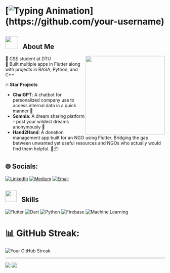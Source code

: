 # [![Typing Animation](https://readme-typing-svg.herokuapp.com?font=Fira+Code&size=32&duration=3000&pause=1000&color=00F7FF&center=false&vCenter=false&width=500&lines=Hey+there,+I'm+Anant.)](https://github.com/your-username)

<div align="center">
<!--   <img height="320" src="https://media.giphy.com/media/3o7TKUMaYwRa1aC1sY/giphy.gif" /> -->
</div>

## <img src="https://media.giphy.com/media/du3J3cXyzhj75IOgvA/giphy.gif" width="40px">&nbsp;&nbsp; About Me
<img align="right" src="https://media.giphy.com/media/qgQUggAC3Pfv687qPC/giphy.gif" width="250px">

💼 CSE student at DTU  
📱 Built multiple apps in Flutter along with projects in RASA, Python, and C++  

🔥 **Star Projects**  

- **ChaiGPT**: A chatbot for personalized company use to access internal data in a quick manner 🎯  
- **Somnia**: A dream sharing platform - post your wildest dreams anonymously 💭  
- **Hand2Hand**: A donation management app built for an NGO using Flutter. Bridging the gap between unwanted yet useful resources and NGOs who actually would find them helpful. 🤝📦  

## 🌐 Socials:
[![LinkedIn](https://img.shields.io/badge/LinkedIn-%230077B5.svg?logo=linkedin&logoColor=white)]([https://linkedin.com/in/your-linkedin](https://www.linkedin.com/in/anant-singhal-linkdn/)) 
[![Medium](https://img.shields.io/badge/Medium-12100E?style=flat&logo=medium&logoColor=white)]([https://medium.com/@your-medium](https://medium.com/@anantsinghal807)) 
[![Email](https://img.shields.io/badge/Email-D14836?style=flat&logo=gmail&logoColor=white)](mailto:anantsinghal444@gmail.com)

## <img src = "https://github-production-user-asset-6210df.s3.amazonaws.com/73993775/285126925-0b3a8bfe-ddfb-4c7f-93db-3517b0b6fe69.gif" width = 36px>&nbsp;&nbsp; Skills
![Flutter](https://img.shields.io/badge/Flutter-%2302569B.svg?style=for-the-badge&logo=Flutter&logoColor=white) 
![Dart](https://img.shields.io/badge/Dart-%230175C2.svg?style=for-the-badge&logo=Dart&logoColor=white) 
![Python](https://img.shields.io/badge/Python-%230257A1.svg?style=for-the-badge&logo=python&logoColor=white)
![Firebase](https://img.shields.io/badge/Firebase-%23039BE5.svg?style=for-the-badge&logo=firebase&logoColor=white)
![Machine Learning](https://img.shields.io/badge/Machine%20Learning-%23000000.svg?style=for-the-badge&logo=google&logoColor=white)

# 📊 GitHub Streak:
![Your GitHub Streak](https://github-readme-streak-stats.herokuapp.com/?user=GithubAnant&theme=vision-friendly-dark&hide_border=true)



---
[![](https://visitcount.itsvg.in/api?id=GithubAnant&icon=0&color=0)](https://visitcount.itsvg.in)
![](https://komarev.com/ghpvc/?username=GithubAnant&color=brightgreen&style=flat)
